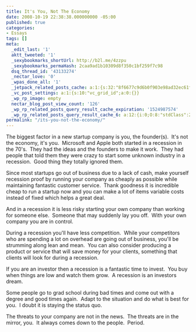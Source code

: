 ```yaml
---
title: It's You, Not The Economy
date: 2008-10-19 22:38:38.000000000 -05:00
published: true
categories:
- Essays
tags: []
meta:
  _edit_last: '1'
  aktt_tweeted: '1'
  _sexybookmarks_shortUrl: http://b2l.me/4zzpu
  _sexybookmarks_permaHash: 2caa9ad1b10309d8f350c1bf259f7c98
  dsq_thread_id: '43133274'
  _nectar_love: '0'
  _wpas_done_all: '1'
  _jetpack_related_posts_cache: a:1:{s:32:"8f6677c9d6b0f903e98ad32ec61f8deb";a:2:{s:7:"expires";i:1502368392;s:7:"payload";a:3:{i:0;a:1:{s:2:"id";i:3232;}i:1;a:1:{s:2:"id";i:1041;}i:2;a:1:{s:2:"id";i:2078;}}}}
  _vc_post_settings: a:1:{s:10:"vc_grid_id";a:0:{}}
  _wp_rp_image: empty
  nectar_blog_post_view_count: '126'
  _wp_rp_related_posts_query_result_cache_expiration: '1524987574'
  _wp_rp_related_posts_query_result_cache_6: a:12:{i:0;O:8:"stdClass":2:{s:7:"post_id";s:4:"1179";s:5:"score";s:17:"79.23501533357066";}i:1;O:8:"stdClass":2:{s:7:"post_id";s:4:"1266";s:5:"score";s:17:"71.81400668415651";}i:2;O:8:"stdClass":2:{s:7:"post_id";s:4:"1188";s:5:"score";s:17:"64.19513385046216";}i:3;O:8:"stdClass":2:{s:7:"post_id";s:4:"1041";s:5:"score";s:18:"36.016488125986506";}i:4;O:8:"stdClass":2:{s:7:"post_id";s:4:"3233";s:5:"score";s:18:"24.551820056525145";}i:5;O:8:"stdClass":2:{s:7:"post_id";s:4:"1513";s:5:"score";s:17:"23.21691560084863";}i:6;O:8:"stdClass":2:{s:7:"post_id";s:4:"1142";s:5:"score";s:17:"20.95998509720188";}i:7;O:8:"stdClass":2:{s:7:"post_id";s:4:"1526";s:5:"score";s:16:"20.7538470086927";}i:8;O:8:"stdClass":2:{s:7:"post_id";s:3:"284";s:5:"score";s:17:"20.62961052824824";}i:9;O:8:"stdClass":2:{s:7:"post_id";s:3:"260";s:5:"score";s:18:"20.092162904979155";}i:10;O:8:"stdClass":2:{s:7:"post_id";s:3:"656";s:5:"score";s:17:"19.94014862574896";}i:11;O:8:"stdClass":2:{s:7:"post_id";s:2:"61";s:5:"score";s:17:"19.73502200357767";}}
permalink: "/its-you-not-the-economy/"
---
```

<p>The biggest factor in a new startup company is you, the founder(s).  It's not the economy, it's you.  Microsoft and Apple both started in a recession in the 70's.  They had the ideas and the founders to make it work.  They had people that told them they were crazy to start some unknown industry in a recession.  Good thing they totally ignored them.</p>
<p>Since most startups go out of business due to a lack of cash, make yourself recession proof by running your company as cheaply as possible while maintaining fantastic customer service.  Thank goodness it is incredible cheap to run a startup now and you can make a lot of items variable costs instead of fixed which helps a great deal.</p>
<p>And in a recession it is less risky starting your own company than working for someone else.  Someone that may suddenly lay you off.  With your own company you are in control.</p>
<p>During a recession you'll have less competition.  While your competitors who are spending a lot on overhead are going out of business, you'll be strumming along lean and mean.  You can also consider producing a product or service that will save money for your clients, something that clients will look for during a recession.</p>
<p>If you are an investor then a recession is a fantastic time to invest.  You buy when things are low and watch them grow.  A recession is an investors dream.</p>
<p>Some people go to grad school during bad times and come out with a degree and good times again.  Adapt to the situation and do what is best for you.  I doubt it is staying the status quo.</p>
<p>The threats to your company are not in the news.  The threats are in the mirror, you.  It always comes down to the people.  Period.</p>
